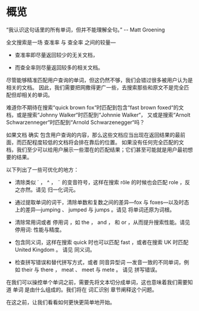 # 概览

“我认识这句话里的所有单词，但并不能理解全句。”  -- Matt Groening

全文搜索是一场 查准率 与 查全率 之间的较量—

* 查准率即尽量返回较少的无关文档，

* 而查全率则尽量返回较多的相关文档。 

尽管能够精准匹配用户查询的单词，但这仍然不够，我们会错过很多被用户认为是相关的文档。 因此，我们需要把网撒得更广一些，去搜索那些和原文不是完全匹配但却相关的单词。

难道你不期待在搜索“quick brown fox“时匹配到包含“fast brown foxed“的文档，或是搜索“Johnny Walker“时匹配到“Johnnie Walker“， 又或是搜索“Arnolt Schwarzenneger“时匹配到“Arnold Schwarzenegger“吗？

如果文档 确实 包含用户查询的内容，那么这些文档应当出现在返回结果的最前面，而匹配程度较低的文档将会排在靠后的位置。 如果没有任何完全匹配的文档，我们至少可以给用户展示一些潜在的匹配结果；它们甚至可能就是用户最初想要的结果。

以下列出了一些可优化的地方：

* 清除类似 ´ ， ^ ， ¨ 的变音符号，这样在搜索 rôle 的时候也会匹配 role ，反之亦然。请见 归一化词元。

* 通过提取单词的词干，清除单数和复数之间的差异—fox 与 foxes—以及时态上的差异—jumping 、 jumped 与 jumps 。请见 将单词还原为词根。

* 清除常用词或者 停用词 ，如 the ， and ， 和 or ，从而提升搜索性能。请见 停用词: 性能与精度。

* 包含同义词，这样在搜索 quick 时也可以匹配 fast ，或者在搜索 UK 时匹配 United Kingdom 。 请见 同义词。

* 检查拼写错误和替代拼写方式，或者 同音异型词 —发音一致的不同单词，例如 their 与 there ， meat 、 meet 与 mete 。 请见 拼写错误。

在我们可以操控单个单词之前，需要先将文本切分成单词，这也意味着我们需要知道 单词 是由什么组成的。我们将在 词汇识别 章节阐释这个问题。

在这之前，让我们看看如何更快更简单地开始。
